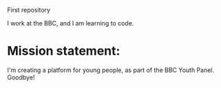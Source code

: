 First repository
<!DOCTYPE html>
<head>
I work at the BBC, and I am learning to code.
</head>
 <body>
 <h1>Mission statement:
 </h1>
 <p> I'm creating a platform for young people, as part of the BBC Youth Panel. 
 Goodbye! </p>
</body>